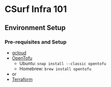 # CSurf Infra 101

## Environment Setup

### Pre-requisites and Setup

* [gcloud](https://cloud.google.com/sdk/docs/install)
* [OpenTofu](https://opentofu.org/docs/intro/install/)
    * Ubuntu: `snap install --classic opentofu`
    * Homebrew: `brew install opentofu`
* or 
* [Terraform](https://developer.hashicorp.com/terraform/tutorials/aws-get-started/install-cli)

